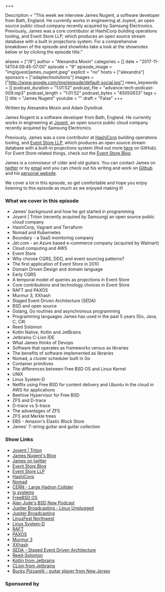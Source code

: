 +++

Description = "This week we interview James Nugent, a software developer from Bath, England. He currently works in engineering at Joyent, an open source public cloud company recently acquired by Samsung Electronics. Previously, James was a core contributor at HashiCorp building operations tooling, and Event Store LLP, which produces an open source stream database with a built in projections system. For a comprehensive breakdown of the episode and showlinks take a look at the shownotes below or by clicking the episode title."

aliases = ["/9"]
author = "Alexandra Moxin"
categories = []
date = "2017-11-14T04:09:45-07:00"
episode = "9"
episode_image = "img/guest/james_nugent.jpeg"
explicit = "no"
hosts = ["alexandra"]
sponsors = ["adaptechsolutions"]
images = ["http://www.google.com/img/episode/default-social.jpg"]
news_keywords = []
podcast_duration = "1:01:52"
podcast_file = "advance-tech-podcast-009.mp3"
podcast_length = "1:01:52"
podcast_bytes = "45050633"
tags = []
title = "James Nugent"
youtube = ""
draft = "False"
+++

Written by Alexandra Moxin and Adam Dymitruk

James Nugent is a software developer from Bath, England. He currently works in engineering at [Joyent](https://www.joyent.com/), an open source public cloud company recently acquired by Samsung Electronics.

Previously, James was a core contributor at [HashiCorp](https://www.hashicorp.com/) building operations tooling, and [Event Store LLP](https://eventstore.org/), which produces an open source stream database with a built-in projections system (find out more [here](http://github.com/EventStore/EventStore) on GitHub). For Event Store related things, check out the [Event Store Blog](http://geteventstore.com/blog).

James is a connoiseur of cider and old guitars. You can contact James on [twitter](https://github.com/jen20) or by [email](mailto:james@jen20.com) and you can check out his writing and work on [Github](https://github.com/jen20) and his [personal website](http://jen20.com/).

We cover a lot in this episode, so get comfortable and hope you enjoy listening to this episode as much as we enjoyed making it!


### What we cover in this episode
* James’ background and how he got started in programming
* Joyent | Triton (recently acquired by Samsung) an open source public cloud company
* HashiCorp, Vagrant and Terraform
* Nomad and Kubernetes
* Boundary - a SaaS monitoring company
* Jet.com - an Azure based e-commerce company (acquired by Walmart)
* Cloud computing and AWS
* Event Store
* Why choose CQRS, DDD, and event sourcing patterns?
* The first application of Event Store in 2010
* Domain Driven Design and domain language
* Early CQRS
* A temporal model of queries as projections in Event Store
* Core contributions and technology choices in Event Store
* RAFT and PAXOS
* Murmur 3, XXhash
* Staged Event Driven Architecture (SEDA)
* BSD and open source
* Golang, Go routines and asynchronous programming
* Programming languages James has used in the past 5 years (Go, Java, C, C#)
* Reed Solomon
* Kotlin Native, Kotlin and JetBrains
* Jetbrains C-Lion IDE
* What James thinks of Devops
* Software that operates as frameworks versus as libraries
* The benefits of software implemented as libraries
* Nomad, a cluster scheduler built in Go
* Container primitives
* The differences between Free BSD OS and Linux Kernel
* UNIX
* Linux System-D
* Netflix using Free BSD for content delivery and Ubuntu in the cloud in AWS for applications
* Beehive Hypervisor for Free BSD
* ZFS and D-trace
* D-trace vs S-trace
* The advantages of ZFS
* ZFS and Merkle trees
* EBS - Amazon's Elastic Block Store
* James' 7-string guitar and guitar collection


### Show Links

* [Joyent | Triton](https://www.joyent.com/)
* [James Nugent's Blog](http://jen20.com/)
* [James on twitter](https://github.com/jen20)
* [Event Store Blog](http://geteventstore.com/blog)
* [Event Store LLP](https://eventstore.org/)
* [HashiCorp](https://www.hashicorp.com/)
* [Nomad](https://www.nomadproject.io/)
* [CERN - Large Hadron Collider](https://home.cern/topics/large-hadron-collider)
* [Ix systems](https://www.ixsystems.com/)
* [FreeBSD OS](https://www.freebsd.org/)
* [Alan Jude's BSD Now Podcast](http://www.jupiterbroadcasting.com/show/bsdnow/)
* [Jupiter Broadcasting - Linux Unplugged](http://www.jupiterbroadcasting.com/show/linuxun/)
* [Jupiter Broadcasting](http://www.jupiterbroadcasting.com/)
* [LinuxFest Northwest](https://www.linuxfestnorthwest.org/conferences/lfnw18)
* [Linux System-D](https://www.linux.com/learn/understanding-and-using-systemd)
* [RAFT](https://raft.github.io/)
* [PAXOS](https://en.wikipedia.org/wiki/Paxos_%28computer_science%29)
* [Murmur 3](https://en.wikipedia.org/wiki/MurmurHash)
* [XXhash](https://github.com/Cyan4973/xxHash)
* [SEDA - Staged Event Driven Architecture](https://en.wikipedia.org/wiki/Staged_event-driven_architecture)
* [Reed-Solomon](https://en.wikipedia.org/wiki/Reed%E2%80%93Solomon_error_correction)
* [Kotlin from Jetbrains](https://kotlinlang.org/)
* [CLion from Jetbrains](https://www.jetbrains.com/clion/)
* [Bucky Pizzarelli - guitar player from New Jersey](http://www.modernguitars.com/legends/bucky-pizzarelli/)


### Sponsored by


